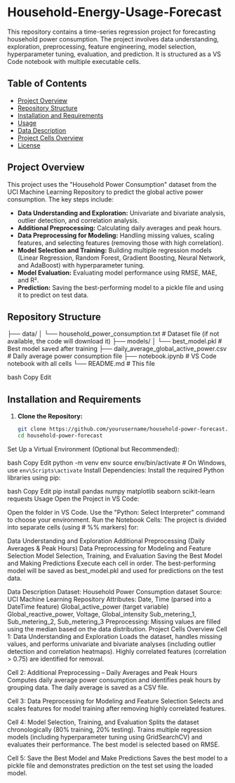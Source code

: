 # Household-Energy-Usage-Forecast


This repository contains a time-series regression project for forecasting household power consumption. The project involves data understanding, exploration, preprocessing, feature engineering, model selection, hyperparameter tuning, evaluation, and prediction. It is structured as a VS Code notebook with multiple executable cells.

## Table of Contents

- [Project Overview](#project-overview)
- [Repository Structure](#repository-structure)
- [Installation and Requirements](#installation-and-requirements)
- [Usage](#usage)
- [Data Description](#data-description)
- [Project Cells Overview](#project-cells-overview)
- [License](#license)

## Project Overview

This project uses the "Household Power Consumption" dataset from the UCI Machine Learning Repository to predict the global active power consumption. The key steps include:
- **Data Understanding and Exploration:** Univariate and bivariate analysis, outlier detection, and correlation analysis.
- **Additional Preprocessing:** Calculating daily averages and peak hours.
- **Data Preprocessing for Modeling:** Handling missing values, scaling features, and selecting features (removing those with high correlation).
- **Model Selection and Training:** Building multiple regression models (Linear Regression, Random Forest, Gradient Boosting, Neural Network, and AdaBoost) with hyperparameter tuning.
- **Model Evaluation:** Evaluating model performance using RMSE, MAE, and R².
- **Prediction:** Saving the best-performing model to a pickle file and using it to predict on test data.

## Repository Structure

├── data/ │ └── household_power_consumption.txt # Dataset file (if not available, the code will download it) ├── models/ │ └── best_model.pkl # Best model saved after training ├── daily_average_global_active_power.csv # Daily average power consumption file ├── notebook.ipynb # VS Code notebook with all cells └── README.md # This file

bash
Copy
Edit

## Installation and Requirements

1. **Clone the Repository:**
   ```bash
   git clone https://github.com/yourusername/household-power-forecast.git
   cd household-power-forecast
Set Up a Virtual Environment (Optional but Recommended):

bash
Copy
Edit
python -m venv env
source env/bin/activate  # On Windows, use `env\Scripts\activate`
Install Dependencies: Install the required Python libraries using pip:

bash
Copy
Edit
pip install pandas numpy matplotlib seaborn scikit-learn requests
Usage
Open the Project in VS Code:

Open the folder in VS Code.
Use the "Python: Select Interpreter" command to choose your environment.
Run the Notebook Cells: The project is divided into separate cells (using # %% markers) for:

Data Understanding and Exploration
Additional Preprocessing (Daily Averages & Peak Hours)
Data Preprocessing for Modeling and Feature Selection
Model Selection, Training, and Evaluation
Saving the Best Model and Making Predictions
Execute each cell in order. The best-performing model will be saved as best_model.pkl and used for predictions on the test data.

Data Description
Dataset: Household Power Consumption dataset
Source: UCI Machine Learning Repository
Attributes:
Date, Time (parsed into a DateTime feature)
Global_active_power (target variable)
Global_reactive_power, Voltage, Global_intensity
Sub_metering_1, Sub_metering_2, Sub_metering_3
Preprocessing: Missing values are filled using the median based on the data distribution.
Project Cells Overview
Cell 1: Data Understanding and Exploration
Loads the dataset, handles missing values, and performs univariate and bivariate analyses (including outlier detection and correlation heatmaps). Highly correlated features (correlation > 0.75) are identified for removal.

Cell 2: Additional Preprocessing – Daily Averages and Peak Hours
Computes daily average power consumption and identifies peak hours by grouping data. The daily average is saved as a CSV file.

Cell 3: Data Preprocessing for Modeling and Feature Selection
Selects and scales features for model training after removing highly correlated features.

Cell 4: Model Selection, Training, and Evaluation
Splits the dataset chronologically (80% training, 20% testing). Trains multiple regression models (including hyperparameter tuning using GridSearchCV) and evaluates their performance. The best model is selected based on RMSE.

Cell 5: Save the Best Model and Make Predictions
Saves the best model to a pickle file and demonstrates prediction on the test set using the loaded model.

